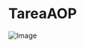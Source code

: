 # TareaAOP
![Image](https://github.com/user-attachments/assets/4c98c3c7-583b-447d-a69c-ab77d6c65d6b)